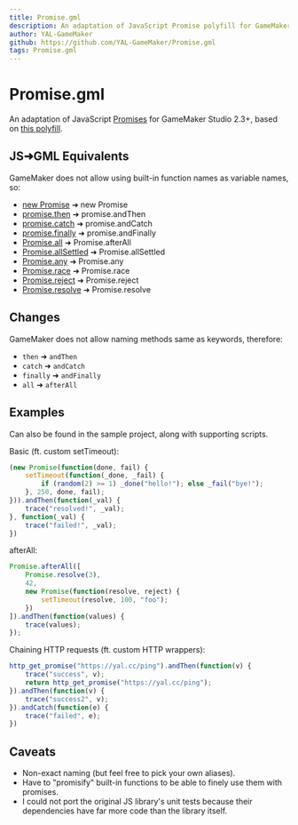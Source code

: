 ```yaml
---
title: Promise.gml
description: An adaptation of JavaScript Promise polyfill for GameMaker Studio 2.3+
author: YAL-GameMaker
github: https://github.com/YAL-GameMaker/Promise.gml
tags: Promise.gml
---
```

# Promise.gml
An adaptation of JavaScript
[Promises](https://developer.mozilla.org/en-US/docs/Web/JavaScript/Reference/Global_Objects/Promise)
for GameMaker Studio 2.3+, based on [this polyfill](https://github.com/taylorhakes/promise-polyfill).

## JS➜GML Equivalents

GameMaker does not allow using built-in function names as variable names, so:

- [new Promise](https://developer.mozilla.org/en-US/docs/Web/JavaScript/Reference/Global_Objects/Promise) ➜ new Promise
- [promise.then](https://developer.mozilla.org/en-US/docs/Web/JavaScript/Reference/Global_Objects/Promise/then) ➜ promise.andThen
- [promise.catch](https://developer.mozilla.org/en-US/docs/Web/JavaScript/Reference/Global_Objects/Promise/catch) ➜ promise.andCatch
- [promise.finally](https://developer.mozilla.org/en-US/docs/Web/JavaScript/Reference/Global_Objects/Promise/finally) ➜ promise.andFinally
- [Promise.all](https://developer.mozilla.org/en-US/docs/Web/JavaScript/Reference/Global_Objects/Promise/all) ➜ Promise.afterAll
- [Promise.allSettled](https://developer.mozilla.org/en-US/docs/Web/JavaScript/Reference/Global_Objects/Promise/allSettled) ➜ Promise.allSettled
- [Promise.any](https://developer.mozilla.org/en-US/docs/Web/JavaScript/Reference/Global_Objects/Promise/any) ➜ Promise.any
- [Promise.race](https://developer.mozilla.org/en-US/docs/Web/JavaScript/Reference/Global_Objects/Promise/race) ➜ Promise.race
- [Promise.reject](https://developer.mozilla.org/en-US/docs/Web/JavaScript/Reference/Global_Objects/Promise/race) ➜ Promise.reject
- [Promise.resolve](https://developer.mozilla.org/en-US/docs/Web/JavaScript/Reference/Global_Objects/Promise/resolve) ➜ Promise.resolve

## Changes

GameMaker does not allow naming methods same as keywords, therefore:

- `then` ➜ `andThen`
- `catch` ➜ `andCatch`
- `finally` ➜ `andFinally`
- `all` ➜ `afterAll`

## Examples

Can also be found in the sample project, along with supporting scripts.

Basic (ft. custom setTimeout):
```js
(new Promise(function(done, fail) {
	setTimeout(function(_done, _fail) {
		if (random(2) >= 1) _done("hello!"); else _fail("bye!");
	}, 250, done, fail);
})).andThen(function(_val) {
	trace("resolved!", _val);
}, function(_val) {
	trace("failed!", _val);
})
```

afterAll:
```js
Promise.afterAll([
	Promise.resolve(3),
	42,
	new Promise(function(resolve, reject) {
		setTimeout(resolve, 100, "foo");
	})
]).andThen(function(values) {
	trace(values);
});
```

Chaining HTTP requests (ft. custom HTTP wrappers):
```js
http_get_promise("https://yal.cc/ping").andThen(function(v) {
	trace("success", v);
	return http_get_promise("https://yal.cc/ping");
}).andThen(function(v) {
	trace("success2", v);
}).andCatch(function(e) {
	trace("failed", e);
})
```

## Caveats

* Non-exact naming (but feel free to pick your own aliases).
* Have to "promisify" built-in functions to be able to finely use them with promises.
* I could not port the original JS library's unit tests because their dependencies have far more code than the library itself.

    